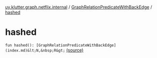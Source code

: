 [uy.klutter.graph.netflix.internal](../index.md) / [GraphRelationPredicateWithBackEdge](index.md) / [hashed](.)


# hashed
`fun hashed(): [GraphRelationPredicateWithBackEdge](index.md)&lt;N,&nbsp;R&gt;` [(source)](https://github.com/kohesive/klutter/blob/master/netflix-graph-jdk6/src/main/kotlin/uy/klutter/graph/netflix/internal/Schema.kt#L160)


